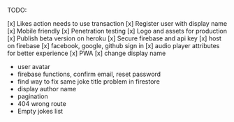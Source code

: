 TODO:

[x] Likes action needs to use transaction
[x] Register user with display name
[x] Mobile friendly
[x] Penetration testing
[x] Logo and assets for production
[x] Publish beta version on heroku
[x] Secure firebase and api key
[x] host on firebase
[x] facebook, google, github sign in
[x] audio player attributes for better experience
[x] PWA
[x] change display name

-   user avatar
-   firebase functions, confirm email, reset password
-   find way to fix same joke title problem in firestore
-   display author name
-   pagination
-   404 wrong route
-   Empty jokes list
